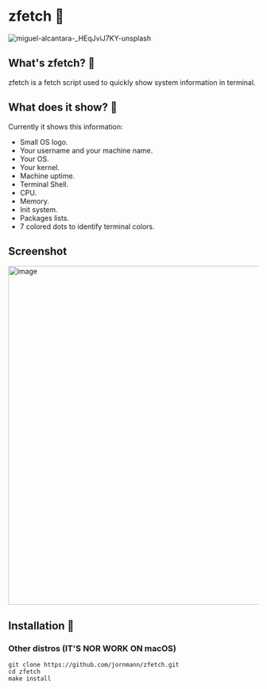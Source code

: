 # zfetch 📜
![miguel-alcantara-_HEqJviJ7KY-unsplash](https://github.com/user-attachments/assets/3b697a81-bff8-47ff-a3f5-8dd05bde5acd)
## What's zfetch? 🤔
zfetch is a fetch script used to quickly show system information in terminal.
## What does it show? 🤔
Currently it shows this information:
- Small OS logo.
- Your username and your machine name.
- Your OS.
- Your kernel.
- Machine uptime.
- Terminal Shell.
- CPU.
- Memory.
- Init system.
- Packages lists.
- 7 colored dots to identify terminal colors.

## Screenshot
<img width="682" alt="image" src="https://github.com/user-attachments/assets/b0f6337d-6951-4a3b-a72e-d4540a16f38c" />


## Installation 🔧

### Other distros **(IT'S NOR WORK ON macOS)**
```
git clone https://github.com/jornmann/zfetch.git
cd zfetch
make install
```
